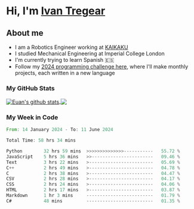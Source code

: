 # Hi, I'm [Ivan Tregear](https://www.linkedin.com/in/ivantregear/)

## About me

* I am a Robotics Engineer working at [KAIKAKU](https://github.com/KAIKAKU-AI)
* I studied Mechanical Engineering at Imperial College London
* I'm currently trying to learn Spanish :es:
* Follow my [2024 programming challenge here](https://github.com/ITregear?tab=repositories), where I'll make monthly projects, each written in a new language


### My GitHub Stats

<a href="#my-github-stats">
  <img align="center" src="https://github-readme-stats.vercel.app/api?username=itregear&count_private=true&show_icons=true&include_all_commits=true&theme=material-palenight" alt="Euan's github stats" />
</a>

<a href="#my-github-stats">
  <img align="center" src="https://github-readme-stats.vercel.app/api/top-langs/?username=itregear&layout=compact&theme=material-palenight" />
</a>

### My Week in Code
<!--START_SECTION:waka-->

```rust
From: 14 January 2024 - To: 11 June 2024

Total Time: 58 hrs 34 mins

Python        32 hrs 59 mins  >>>>>>>>>>>>>>-----------   55.72 %
JavaScript    5 hrs 36 mins   >>-----------------------   09.46 %
Text          3 hrs 22 mins   >------------------------   05.69 %
C++           2 hrs 49 mins   >------------------------   04.78 %
C             2 hrs 38 mins   >------------------------   04.47 %
CSV           2 hrs 28 mins   >------------------------   04.17 %
CSS           2 hrs 24 mins   >------------------------   04.06 %
HTML          2 hrs 17 mins   >------------------------   03.87 %
Markdown      1 hr 3 mins     -------------------------   01.79 %
C#            48 mins         -------------------------   01.35 %
```

<!--END_SECTION:waka-->
